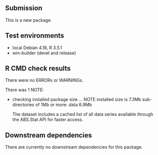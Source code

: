 ## Submission

This is a new package.

## Test environments
* local Debian 4.18, R 3.5.1
* win-builder (devel and release)


## R CMD check results
There were no ERRORs or WARNINGs.

There was 1 NOTE:

* checking installed package size ... NOTE
    installed size is  7.3Mb
    sub-directories of 1Mb or more:
      data   6.9Mb

  The dataset includes a cached list of all data series available
  through the ABS.Stat API for faster access.


## Downstream dependencies

There are currently no downstream dependencies for this package.
